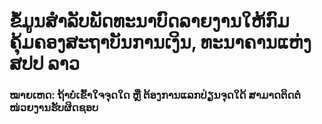 # ຂໍ້ມູນສຳລັບພັດທະນາບົດລາຍງານໃຫ້ກົມຄຸ້ມຄອງສະຖາບັນການເງິນ, ທະນາຄານແຫ່ງ ສປປ ລາວ
### ໝາຍເຫດ: ຖ້າບໍ່ເຂົ້າໃຈຈຸດໃດ ຫຼື ຕ້ອງການແລກປ່ຽນຈຸດໃດ້ ສາມາດຕິດຕໍ່ໜ່ວຍງານຮັບຜິດຊອບ

